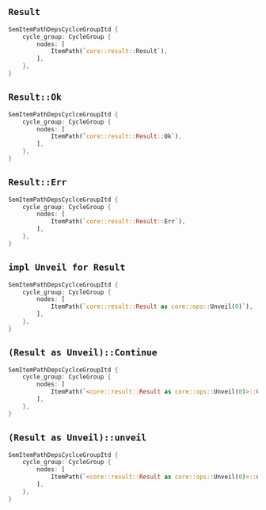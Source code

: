 ## `Result`

```rust
SemItemPathDepsCyclceGroupItd {
    cycle_group: CycleGroup {
        nodes: [
            ItemPath(`core::result::Result`),
        ],
    },
}
```

## `Result::Ok`

```rust
SemItemPathDepsCyclceGroupItd {
    cycle_group: CycleGroup {
        nodes: [
            ItemPath(`core::result::Result::Ok`),
        ],
    },
}
```

## `Result::Err`

```rust
SemItemPathDepsCyclceGroupItd {
    cycle_group: CycleGroup {
        nodes: [
            ItemPath(`core::result::Result::Err`),
        ],
    },
}
```

## `impl Unveil for Result`

```rust
SemItemPathDepsCyclceGroupItd {
    cycle_group: CycleGroup {
        nodes: [
            ItemPath(`core::result::Result as core::ops::Unveil(0)`),
        ],
    },
}
```

## `(Result as Unveil)::Continue`

```rust
SemItemPathDepsCyclceGroupItd {
    cycle_group: CycleGroup {
        nodes: [
            ItemPath(`<core::result::Result as core::ops::Unveil(0)>::Continue`),
        ],
    },
}
```

## `(Result as Unveil)::unveil`

```rust
SemItemPathDepsCyclceGroupItd {
    cycle_group: CycleGroup {
        nodes: [
            ItemPath(`<core::result::Result as core::ops::Unveil(0)>::unveil`),
        ],
    },
}
```
